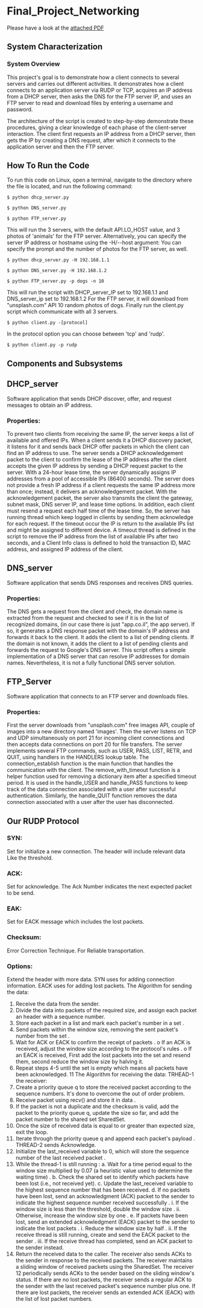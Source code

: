 # Final_Project_Networking
Please have a look at the [attached PDF]()
## System Characterization
### System Overview

This project's goal is to demonstrate how a client connects to several servers and carries out
different activities. It demonstrates how a client connects to an application server via RUDP
or TCP, acquires an IP address from a DHCP server, then asks the DNS for the FTP server
IP, and uses an FTP server to read and download files by entering a username and
password.

The architecture of the script is created to step-by-step demonstrate these procedures,
giving a clear knowledge of each phase of the client-server interaction. The client first
requests an IP address from a DHCP server, then gets the IP by creating a DNS request,
after which it connects to the application server and then the FTP server.

## How To Run the Code

To run this code on Linux, open a terminal, navigate to the directory where the file is located,
and run the following command:

```$ python dhcp_server.py```

```$ python DNS_server.py```

```$ python FTP_server.py```

This will run the 3 servers, with the default API.LO_HOST value, and 3 photos of 'animals'
for the FTP server.
Alternatively, you can specify the server IP address or hostname using the -H/--host
argument:
You can specify the prompt and the number of photos for the FTP server, as well.

```$ python dhcp_server.py -H 192.168.1.1```

```$ python DNS_server.py -H 192.168.1.2```

```$ python FTP_server.py -p dogs -n 10```

This will run the script with DHCP_server_IP set to 192.168.1.1 and DNS_server_ip set to
192.168.1.2
For the FTP server, it will download from "unsplash.com" API 10 random photos of dogs.
Finally run the client.py script which communicate with all 3 servers.

```$ python client.py -[protocol]```

In the protocol option you can choose between 'tcp' and 'rudp'.

```$ python client.py -p rudp```



## Components and Subsystems
## DHCP_server
Software application that sends DHCP discover, offer, and request messages to obtain an IP
address.
### Properties:
To prevent two clients from receiving the same IP, the server keeps a list of available and
offered IPs. 
When a client sends it a DHCP discovery packet, it listens for it and sends back
DHCP offer packets in which the client can find an IP address to use. 
The server sends a
DHCP acknowledgement packet to the client to confirm the lease of the IP address after the
client accepts the given IP address by sending a DHCP request packet to the server.
With a 24-hour lease time, the server dynamically assigns IP addresses from a pool of
accessible IPs (86400 seconds). The server does not provide a fresh IP address if a client
requests the same IP address more than once; instead, it delivers an acknowledgement
packet. With the acknowledgement packet, the server also transmits the client the gateway,
subnet mask, DNS server IP, and lease time options. In addition, each client must resend a
request each half time of the lease time. So, the server has running thread which keep
logged in clients by sending them acknowledge for each request. If the timeout occur the IP
is return to the available IPs list and might be assigned to different device.
A timeout thread is defined in the script to remove the IP address from the list of available
IPs after two seconds, and a Client Info class is defined to hold the transaction ID, MAC
address, and assigned IP address of the client.


## DNS_server
Software application that sends DNS responses and receives DNS queries.
### Properties:
The DNS gets a request from the client and check, the domain name is extracted from the
request and checked to see if it is in the list of recognized domains, (in our case there is just
"app.co.il", the app server).
If so, it generates a DNS response packet with the domain's IP address and forwards it back
to the client. It adds the client to a list of pending clients.
If the domain is not known, it adds the client to a list of pending clients and forwards the
request to Google's DNS server. This script offers a simple implementation of a DNS server
that can resolve IP addresses for domain names. Nevertheless, it is not a fully functional
DNS server solution. 


## FTP_Server
Software application that connects to an FTP server and downloads files.
### Properties:
First the server downloads from "unsplash.com" free images API, couple of images into a
new directory named 'images'. Then the server listens on TCP and UDP simultaneously on
port 21 for incoming client connections and then accepts data connections on port 20 for file
transfers.
The server implements several FTP commands, such as USER, PASS, LIST, RETR, and
QUIT, using handlers in the HANDLERS lookup table. The connection_establish function is
the main function that handles the communication with the client.
The remove_with_timeout function is a helper function used for removing a dictionary item
after a specified timeout period. It is used in the handle_USER and handle_PASS functions
to keep track of the data connection associated with a user after successful authentication.
Similarly, the handle_QUIT function removes the data connection associated with a user
after the user has disconnected.


## Our RUDP Protocol

### SYN: 
Set for initialize a new connection. The header will include relevant data Like the
threshold.
### ACK: 
Set for acknowledge. The Ack Number indicates the next expected packet to be send.
### EAK: 
Set for EACK message which includes the lost packets.
### Checksum: 
Error Correction Technique. For Reliable transportation.
### Options: 
Extend the header with more data.
SYN uses for adding connection information.
EACK uses for adding lost packets.
The Algorithm for sending the data:
1. Receive the data from the sender.
2. Divide the data into packets of the required size, and assign each packet an header
with a sequence number.
3. Store each packet in a list and mark each packet's number in a set .
4. Send packets within the window size, removing the sent packet's number from the
set .
5. Wait for ACK or EACK to confirm the receipt of packets .
o If an ACK is received, adjust the window size according to the protocol's
rules .
o If an EACK is received, First add the lost packets into the set and resend
them, second reduce the window size by halving it.
6. Repeat steps 4-5 until the set is empty which means all packets have been
acknowledged.
11
The Algorithm for receiving the data:
TRHEAD-1 the receiver:
1. Create a priority queue q to store the received packet according to the sequence
numbers. It's done to overcome the out of order problem.
2. Receive packet using recv() and store it in data .
3. If the packet is not a duplicate and the checksum is valid, add the packet to the
priority queue q, update the size so far, and add the packet number to the shared set
SharedSet.
4. Once the size of received data is equal to or greater than expected size, exit the
loop.
5. Iterate through the priority queue q and append each packet's payload .
THREAD-2 sends Acknowledge.
1. Initialize the last_received variable to 0, which will store the sequence number of the
last received packet .
2. While the thread-1 is still running :
a. Wait for a time period equal to the window size multiplied by 0.07 (a heuristic
value used to determine the waiting time) .
b. Check the shared set to identify which packets have been lost (i.e., not
received yet).
c. Update the last_received variable to the highest sequence number that has
been received.
d. If no packets have been lost, send an acknowledgment (ACK) packet to the
sender to indicate the highest sequence number received successfully .
i. If the window size is less than the threshold, double the window size .
ii. Otherwise, increase the window size by one .
e. If packets have been lost, send an extended acknowledgment (EACK) packet
to the sender to indicate the lost packets .
i. Reduce the window size by half .
ii. If the receive thread is still running, create and send the EACK
packet to the sender .
iii. If the receive thread has completed, send an ACK packet to the
sender instead.
3. Return the received data to the caller.
The receiver also sends ACKs to the sender in response to the received packets. The
receiver maintains a sliding window of received packets using the SharedSet. The receiver
12
periodically sends ACKs to the sender based on the sliding window's status. If there are no
lost packets, the receiver sends a regular ACK to the sender with the last received packet's
sequence number plus one. If there are lost packets, the receiver sends an extended ACK
(EACK) with the list of lost packet numbers.
